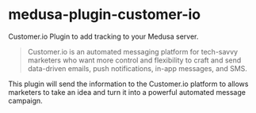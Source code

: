 # medusa-plugin-customer-io
Customer.io Plugin to add tracking to your Medusa server.

> Customer.io is an automated messaging platform for tech-savvy marketers who want more control and flexibility to craft and send data-driven emails, push notifications, in-app messages, and SMS.

This plugin will send the information to the Customer.io platform to allows marketers to take an idea and turn it into a powerful automated message campaign.
